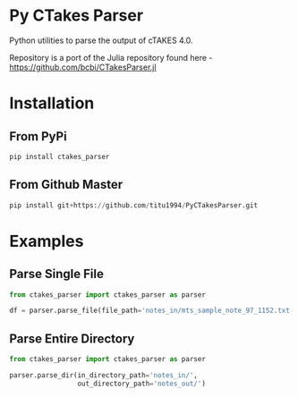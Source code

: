 # Py CTakes Parser
Python utilities to parse the output of cTAKES 4.0.

Repository is a port of the Julia repository found here - https://github.com/bcbi/CTakesParser.jl

# Installation
## From PyPi

```python
pip install ctakes_parser
```

## From Github Master

```python
pip install git+https://github.com/titu1994/PyCTakesParser.git
```

# Examples

## Parse Single File

```python
from ctakes_parser import ctakes_parser as parser

df = parser.parse_file(file_path='notes_in/mts_sample_note_97_1152.txt.xmi')
```

## Parse Entire Directory

```python
from ctakes_parser import ctakes_parser as parser

parser.parse_dir(in_directory_path='notes_in/',
                 out_directory_path='notes_out/')
```
